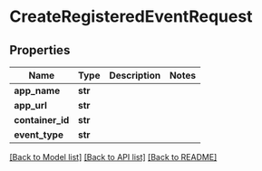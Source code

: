 # CreateRegisteredEventRequest

## Properties
Name | Type | Description | Notes
------------ | ------------- | ------------- | -------------
**app_name** | **str** |  | 
**app_url** | **str** |  | 
**container_id** | **str** |  | 
**event_type** | **str** |  | 

[[Back to Model list]](../README.md#documentation-for-models) [[Back to API list]](../README.md#documentation-for-api-endpoints) [[Back to README]](../README.md)

